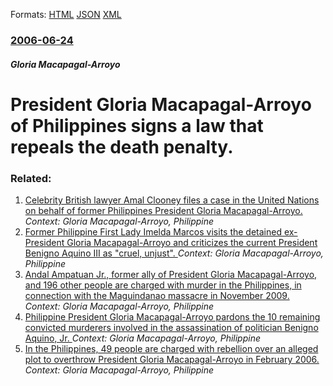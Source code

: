 
Formats: [HTML](/news/2006/06/24/president-gloria-macapagal-arroyo-of-philippines-signs-a-law-that-repeals-the-death-penalty.html)  [JSON](/news/2006/06/24/president-gloria-macapagal-arroyo-of-philippines-signs-a-law-that-repeals-the-death-penalty.json)  [XML](/news/2006/06/24/president-gloria-macapagal-arroyo-of-philippines-signs-a-law-that-repeals-the-death-penalty.xml)  

### [2006-06-24](/news/2006/06/24/index.md)

##### Gloria Macapagal-Arroyo
#  President Gloria Macapagal-Arroyo of Philippines signs a law that repeals the death penalty. 




### Related:

1. [Celebrity British lawyer Amal Clooney files a case in the United Nations on behalf of former Philippines President Gloria Macapagal-Arroyo. ](/news/2015/03/9/celebrity-british-lawyer-amal-clooney-files-a-case-in-the-united-nations-on-behalf-of-former-philippines-president-gloria-macapagal-arroyo.md) _Context: Gloria Macapagal-Arroyo, Philippine_
2. [Former Philippine First Lady Imelda Marcos visits the detained ex-President Gloria Macapagal-Arroyo and criticizes the current President Benigno Aquino III as "cruel, unjust". ](/news/2014/01/23/former-philippine-first-lady-imelda-marcos-visits-the-detained-ex-president-gloria-macapagal-arroyo-and-criticizes-the-current-president-ben.md) _Context: Gloria Macapagal-Arroyo, Philippine_
3. [Andal Ampatuan Jr., former ally of President Gloria Macapagal-Arroyo, and 196 other people are charged with murder in the Philippines, in connection with the Maguindanao massacre in November 2009. ](/news/2010/02/9/andal-ampatuan-jr-former-ally-of-president-gloria-macapagal-arroyo-and-196-other-people-are-charged-with-murder-in-the-philippines-in-co.md) _Context: Gloria Macapagal-Arroyo, Philippine_
4. [ Philippine President Gloria Macapagal-Arroyo pardons the 10 remaining convicted murderers involved in the assassination of politician Benigno Aquino, Jr. ](/news/2009/03/5/philippine-president-gloria-macapagal-arroyo-pardons-the-10-remaining-convicted-murderers-involved-in-the-assassination-of-politician-benig.md) _Context: Gloria Macapagal-Arroyo, Philippine_
5. [ In the Philippines, 49 people are charged with rebellion over an alleged plot to overthrow President Gloria Macapagal-Arroyo in February 2006. ](/news/2006/04/25/in-the-philippines-49-people-are-charged-with-rebellion-over-an-alleged-plot-to-overthrow-president-gloria-macapagal-arroyo-in-february-20.md) _Context: Gloria Macapagal-Arroyo, Philippine_
